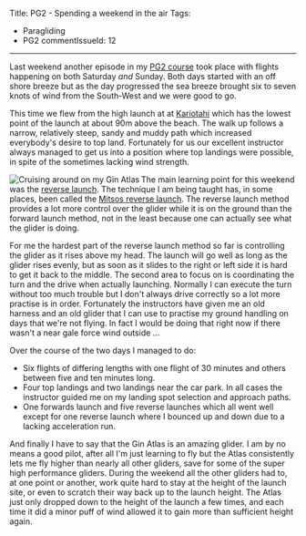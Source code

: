 Title: PG2 - Spending a weekend in the air
Tags:
  - Paragliding
  - PG2
commentIssueId: 12
---

Last weekend another episode in my [PG2 course](/tags/PG2.html) took place with flights happening on both Saturday _and_ Sunday. Both days started with an off shore breeze but as the day progressed the sea breeze brought six to seven knots of wind from the South-West and we were good to go.

This time we flew from the high launch at at [Kariotahi](http://en.wikipedia.org/wiki/Kariotahi_Beach) which has the lowest point of the launch at about 90m above the beach. The walk up follows a narrow, relatively steep, sandy and muddy path which increased everybody's desire to top land. Fortunately for us our excellent instructor always managed to get us into a position where top landings were possible, in spite of the sometimes lacking wind strength.

<p><img align="left" alt="Cruising around on my Gin Atlas" src="/assets/images/paragliding/paraglide_0006.JPG" /></p>

The main learning point for this weekend was the [reverse launch](http://en.wikipedia.org/wiki/Paragliding#Reverse_launch). The technique I am being taught has, in some places, been called the [Mitsos reverse launch](http://sydneyparagliding.com/flying-techniques/the-effortless-reverse-launch-technique/). The reverse launch method provides a lot more control over the glider while it is on the ground than the forward launch method, not in the least because one can actually see what the glider is doing.

For me the hardest part of the reverse launch method so far is controlling the glider as it rises above my head. The launch will go well as long as the glider rises evenly, but as soon as it slides to the right or left side it is hard to get it back to the middle. The second area to focus on is coordinating the turn and the drive when actually launching. Normally I can execute the turn without too much trouble but I don't always drive correctly so a lot more practise is in order. Fortunately the instructors have given me an old harness and an old glider that I can use to practise my ground handling on days that we're not flying. In fact I would be doing that right now if there wasn't a near gale force wind outside ...

Over the course of the two days I managed to do:

* Six flights of differing lengths with one flight of 30 minutes and others between five and ten minutes long.
* Four top landings and two landings near the car park. In all cases the instructor guided me on my landing spot selection and approach paths.
* One forwards launch and five reverse launches which all went well except for one reverse launch where I bounced up and down due to a lacking acceleration run.

And finally I have to say that the Gin Atlas is an amazing glider. I am by no means a good pilot, after all I'm just learning to fly but the Atlas consistently lets me fly higher than nearly all other gliders, save for some of the super high performance gliders. During the weekend all the other gliders had to, at one point or another, work quite hard to stay at the height of the launch site, or even to scratch their way back up to the launch height. The Atlas just only dropped down to the height of the launch a few times, and each time it did a minor puff of wind allowed it to gain more than sufficient height again.

